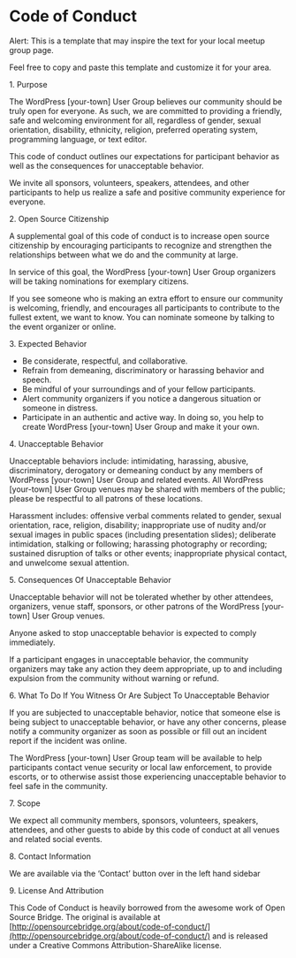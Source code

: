 # Code of Conduct

Alert: This is a template that may inspire the text for your local meetup group page.

Feel free to copy and paste this template and customize it for your area.

1\. Purpose

The WordPress \[your-town\] User Group believes our community should be truly open for everyone. As such, we are committed to providing a friendly, safe and welcoming environment for all, regardless of gender, sexual orientation, disability, ethnicity, religion, preferred operating system, programming language, or text editor.

This code of conduct outlines our expectations for participant behavior as well as the consequences for unacceptable behavior.

We invite all sponsors, volunteers, speakers, attendees, and other participants to help us realize a safe and positive community experience for everyone.

2\. Open Source Citizenship

A supplemental goal of this code of conduct is to increase open source citizenship by encouraging participants to recognize and strengthen the relationships between what we do and the community at large.

In service of this goal, the WordPress \[your-town\] User Group organizers will be taking nominations for exemplary citizens.

If you see someone who is making an extra effort to ensure our community is welcoming, friendly, and encourages all participants to contribute to the fullest extent, we want to know. You can nominate someone by talking to the event organizer or online.

3\. Expected Behavior

*   Be considerate, respectful, and collaborative.
*   Refrain from demeaning, discriminatory or harassing behavior and speech.
*   Be mindful of your surroundings and of your fellow participants.
*   Alert community organizers if you notice a dangerous situation or someone in distress.
*   Participate in an authentic and active way. In doing so, you help to create WordPress \[your-town\] User Group and make it your own.

4\. Unacceptable Behavior

Unacceptable behaviors include: intimidating, harassing, abusive, discriminatory, derogatory or demeaning conduct by any members of  WordPress \[your-town\] User Group and related events. All WordPress \[your-town\] User Group venues may be shared with members of the public; please be respectful to all patrons of these locations.

Harassment includes: offensive verbal comments related to gender, sexual orientation, race, religion, disability; inappropriate use of nudity and/or sexual images in public spaces (including presentation slides); deliberate intimidation, stalking or following; harassing photography or recording; sustained disruption of talks or other events; inappropriate physical contact, and unwelcome sexual attention.

5\. Consequences Of Unacceptable Behavior

Unacceptable behavior will not be tolerated whether by other attendees, organizers, venue staff, sponsors, or other patrons of the WordPress \[your-town\] User Group venues.

Anyone asked to stop unacceptable behavior is expected to comply immediately.

If a participant engages in unacceptable behavior, the community organizers may take any action they deem appropriate, up to and including expulsion from the community without warning or refund.

6\. What To Do If You Witness Or Are Subject To Unacceptable Behavior

If you are subjected to unacceptable behavior, notice that someone else is being subject to unacceptable behavior, or have any other concerns, please notify a community organizer as soon as possible or fill out an incident report if the incident was online.

The WordPress \[your-town\] User Group team will be available to help participants contact venue security or local law enforcement, to provide escorts, or to otherwise assist those experiencing unacceptable behavior to feel safe in the community.

7\. Scope

We expect all community members, sponsors, volunteers, speakers, attendees, and other guests to abide by this code of conduct at all venues and related social events.

8\. Contact Information

We are available via the ‘Contact’ button over in the left hand sidebar

9\. License And Attribution

This Code of Conduct is heavily borrowed from the awesome work of Open Source Bridge. The original is available at [http://opensourcebridge.org/about/code-of-conduct/](http://opensourcebridge.org/about/code-of-conduct/) and is released under a Creative Commons Attribution-ShareAlike license.
